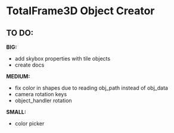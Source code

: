 # TotalFrame3D Object Creator

## TO DO:

**BIG:**</br>
- add skybox properties with tile objects
- create docs

**MEDIUM:**</br>
- fix color in shapes due to reading obj_path instead of obj_data
- camera rotation keys
- object_handler rotation

**SMALL:**</br>
- color picker
